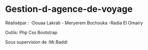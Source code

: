 # Gestion-d-agence-de-voyage
Réalisépar : -Douaa Lakrati
             - Meryerem Bochouka
             -Radia El Omairy
             
Outils: Php
        Css
        Bootstrap

Sous supervision de :Mr.Baddi   
